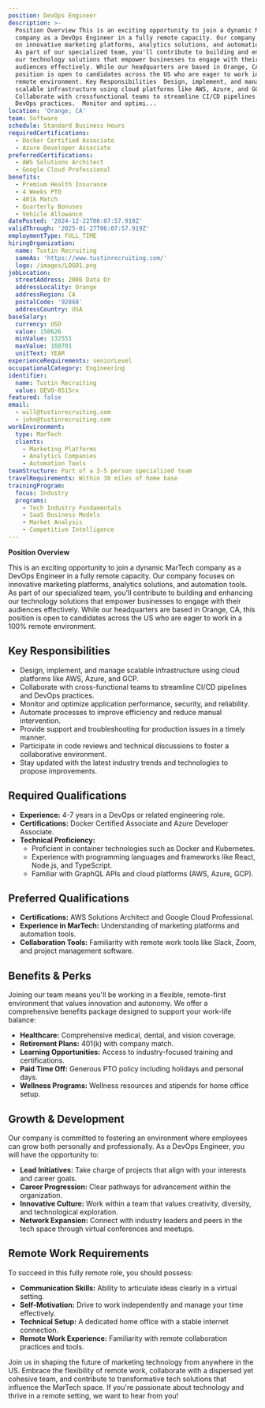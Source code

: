 ```yaml
---
position: DevOps Engineer
description: >-
  Position Overview This is an exciting opportunity to join a dynamic MarTech
  company as a DevOps Engineer in a fully remote capacity. Our company focuses
  on innovative marketing platforms, analytics solutions, and automation tools.
  As part of our specialized team, you'll contribute to building and enhancing
  our technology solutions that empower businesses to engage with their
  audiences effectively. While our headquarters are based in Orange, CA, this
  position is open to candidates across the US who are eager to work in a 100%
  remote environment. Key Responsibilities  Design, implement, and manage
  scalable infrastructure using cloud platforms like AWS, Azure, and GCP. 
  Collaborate with crossfunctional teams to streamline CI/CD pipelines and
  DevOps practices.  Monitor and optimi...
location: 'Orange, CA'
team: Software
schedule: Standard Business Hours
requiredCertifications:
  - Docker Certified Associate
  - Azure Developer Associate
preferredCertifications:
  - AWS Solutions Architect
  - Google Cloud Professional
benefits:
  - Premium Health Insurance
  - 4 Weeks PTO
  - 401k Match
  - Quarterly Bonuses
  - Vehicle Allowance
datePosted: '2024-12-22T06:07:57.919Z'
validThrough: '2025-01-27T06:07:57.919Z'
employmentType: FULL_TIME
hiringOrganization:
  name: Tustin Recruiting
  sameAs: 'https://www.tustinrecruiting.com/'
  logo: /images/LOGO1.png
jobLocation:
  streetAddress: 2086 Data Dr
  addressLocality: Orange
  addressRegion: CA
  postalCode: '92868'
  addressCountry: USA
baseSalary:
  currency: USD
  value: 150626
  minValue: 132551
  maxValue: 168701
  unitText: YEAR
experienceRequirements: seniorLevel
occupationalCategory: Engineering
identifier:
  name: Tustin Recruiting
  value: DEVO-8515rx
featured: false
email:
  - will@tustinrecruiting.com
  - john@tustinrecruiting.com
workEnvironment:
  type: MarTech
  clients:
    - Marketing Platforms
    - Analytics Companies
    - Automation Tools
teamStructure: Part of a 3-5 person specialized team
travelRequirements: Within 30 miles of home base
trainingProgram:
  focus: Industry
  programs:
    - Tech Industry Fundamentals
    - SaaS Business Models
    - Market Analysis
    - Competitive Intelligence
---
```




**Position Overview**

This is an exciting opportunity to join a dynamic MarTech company as a DevOps Engineer in a fully remote capacity. Our company focuses on innovative marketing platforms, analytics solutions, and automation tools. As part of our specialized team, you'll contribute to building and enhancing our technology solutions that empower businesses to engage with their audiences effectively. While our headquarters are based in Orange, CA, this position is open to candidates across the US who are eager to work in a 100% remote environment.

## Key Responsibilities

- Design, implement, and manage scalable infrastructure using cloud platforms like AWS, Azure, and GCP.
- Collaborate with cross-functional teams to streamline CI/CD pipelines and DevOps practices.
- Monitor and optimize application performance, security, and reliability.
- Automate processes to improve efficiency and reduce manual intervention.
- Provide support and troubleshooting for production issues in a timely manner.
- Participate in code reviews and technical discussions to foster a collaborative environment.
- Stay updated with the latest industry trends and technologies to propose improvements.

## Required Qualifications

- **Experience:** 4-7 years in a DevOps or related engineering role.
- **Certifications:** Docker Certified Associate and Azure Developer Associate.
- **Technical Proficiency:** 
  - Proficient in container technologies such as Docker and Kubernetes.
  - Experience with programming languages and frameworks like React, Node.js, and TypeScript.
  - Familiar with GraphQL APIs and cloud platforms (AWS, Azure, GCP).

## Preferred Qualifications

- **Certifications:** AWS Solutions Architect and Google Cloud Professional.
- **Experience in MarTech:** Understanding of marketing platforms and automation tools.
- **Collaboration Tools:** Familiarity with remote work tools like Slack, Zoom, and project management software.

## Benefits & Perks

Joining our team means you'll be working in a flexible, remote-first environment that values innovation and autonomy. We offer a comprehensive benefits package designed to support your work-life balance:

- **Healthcare:** Comprehensive medical, dental, and vision coverage.
- **Retirement Plans:** 401(k) with company match.
- **Learning Opportunities:** Access to industry-focused training and certifications.
- **Paid Time Off:** Generous PTO policy including holidays and personal days.
- **Wellness Programs:** Wellness resources and stipends for home office setup.

## Growth & Development

Our company is committed to fostering an environment where employees can grow both personally and professionally. As a DevOps Engineer, you will have the opportunity to:

- **Lead Initiatives:** Take charge of projects that align with your interests and career goals.
- **Career Progression:** Clear pathways for advancement within the organization.
- **Innovative Culture:** Work within a team that values creativity, diversity, and technological exploration.
- **Network Expansion:** Connect with industry leaders and peers in the tech space through virtual conferences and meetups.

## Remote Work Requirements

To succeed in this fully remote role, you should possess:

- **Communication Skills:** Ability to articulate ideas clearly in a virtual setting.
- **Self-Motivation:** Drive to work independently and manage your time effectively.
- **Technical Setup:** A dedicated home office with a stable internet connection.
- **Remote Work Experience:** Familiarity with remote collaboration practices and tools.

Join us in shaping the future of marketing technology from anywhere in the US. Embrace the flexibility of remote work, collaborate with a dispersed yet cohesive team, and contribute to transformative tech solutions that influence the MarTech space. If you're passionate about technology and thrive in a remote setting, we want to hear from you!
